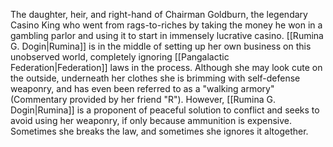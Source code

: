 The daughter, heir, and right-hand of Chairman Goldburn, the legendary Casino King who went from rags-to-riches by taking the money he won in a gambling parlor and using it to start in immensely lucrative casino.
<span class="people">[[Rumina G. Dogin|Rumina]]</span> is in the middle of setting up her own business on this unobserved world, completely ignoring <span class="political-bodies-places">[[Pangalactic Federation|Federation]]</span> laws in the process.
Although she may look cute on the outside, underneath her clothes she is brimming with self-defense weaponry, and has even been referred to as a "walking armory" (Commentary provided by her friend "R").
However, <span class="people">[[Rumina G. Dogin|Rumina]]</span> is a proponent of peaceful solution to conflict and seeks to avoid using her weaponry, if only because ammunition is expensive.
Sometimes she breaks the law, and sometimes she ignores it altogether.